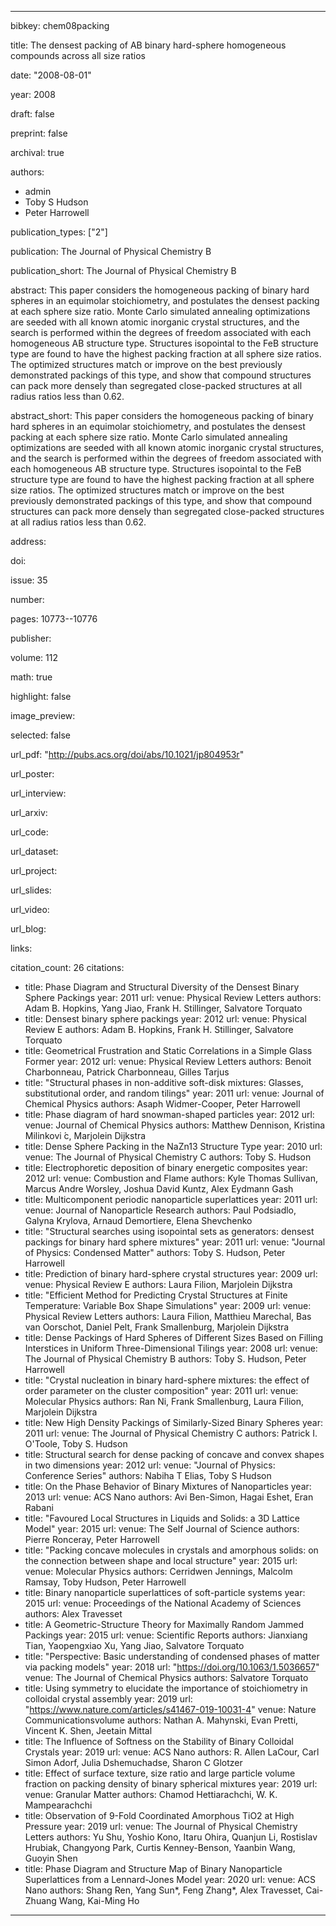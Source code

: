 ---

bibkey: chem08packing

title: The densest packing of AB binary hard-sphere homogeneous compounds across all size ratios

date: "2008-08-01"

year: 2008

draft: false

preprint: false

archival: true

authors: 
- admin
- Toby S Hudson
- Peter Harrowell

publication_types: ["2"]

publication: The Journal of Physical Chemistry B

publication_short: The Journal of Physical Chemistry B

abstract: This paper considers the homogeneous packing of binary hard spheres in an equimolar stoichiometry, and postulates the densest packing at each sphere size ratio. Monte Carlo simulated annealing optimizations are seeded with all known atomic inorganic crystal structures, and the search is performed within the degrees of freedom associated with each homogeneous AB structure type. Structures isopointal to the FeB structure type are found to have the highest packing fraction at all sphere size ratios. The optimized structures match or improve on the best previously demonstrated packings of this type, and show that compound structures can pack more densely than segregated close-packed structures at all radius ratios less than 0.62.

abstract_short: This paper considers the homogeneous packing of binary hard spheres in an equimolar stoichiometry, and postulates the densest packing at each sphere size ratio. Monte Carlo simulated annealing optimizations are seeded with all known atomic inorganic crystal structures, and the search is performed within the degrees of freedom associated with each homogeneous AB structure type. Structures isopointal to the FeB structure type are found to have the highest packing fraction at all sphere size ratios. The optimized structures match or improve on the best previously demonstrated packings of this type, and show that compound structures can pack more densely than segregated close-packed structures at all radius ratios less than 0.62.

address: 

doi: 

issue: 35

number: 

pages: 10773--10776

publisher: 

volume: 112

math: true

highlight: false

image_preview: 

selected: false

url_pdf: "http://pubs.acs.org/doi/abs/10.1021/jp804953r"

url_poster: 

url_interview: 

url_arxiv: 

url_code: 

url_dataset: 

url_project: 

url_slides: 

url_video: 

url_blog: 

links: 

citation_count: 26
citations:
- title: Phase Diagram and Structural Diversity of the Densest Binary Sphere Packings
  year: 2011
  url: 
  venue: Physical Review Letters
  authors: Adam B. Hopkins, Yang Jiao, Frank H. Stillinger, Salvatore Torquato
- title: Densest binary sphere packings
  year: 2012
  url: 
  venue: Physical Review E
  authors: Adam B. Hopkins, Frank H. Stillinger, Salvatore Torquato
- title: Geometrical Frustration and Static Correlations in a Simple Glass Former
  year: 2012
  url: 
  venue: Physical Review Letters
  authors: Benoit Charbonneau, Patrick Charbonneau, Gilles Tarjus
- title: "Structural phases in non-additive soft-disk mixtures: Glasses, substitutional order, and random tilings"
  year: 2011
  url: 
  venue: Journal of Chemical Physics
  authors: Asaph Widmer-Cooper, Peter Harrowell
- title: Phase diagram of hard snowman-shaped particles
  year: 2012
  url: 
  venue: Journal of Chemical Physics
  authors: Matthew Dennison, Kristina Milinkovi ́c, Marjolein Dijkstra
- title: Dense Sphere Packing in the NaZn13 Structure Type
  year: 2010
  url: 
  venue: The Journal of Physical Chemistry C
  authors: Toby S. Hudson
- title: Electrophoretic deposition of binary energetic composites
  year: 2012
  url: 
  venue: Combustion and Flame
  authors: Kyle Thomas Sullivan, Marcus Andre Worsley, Joshua David Kuntz, Alex Eydmann Gash
- title: Multicomponent periodic nanoparticle superlattices
  year: 2011
  url: 
  venue: Journal of Nanoparticle Research
  authors: Paul Podsiadlo, Galyna Krylova, Arnaud Demortiere, Elena Shevchenko
- title: "Structural searches using isopointal sets as generators: densest packings for binary hard sphere mixtures"
  year: 2011
  url: 
  venue: "Journal of Physics: Condensed Matter"
  authors: Toby S. Hudson, Peter Harrowell
- title: Prediction of binary hard-sphere crystal structures
  year: 2009
  url: 
  venue: Physical Review E
  authors: Laura Filion, Marjolein Dijkstra
- title: "Efficient Method for Predicting Crystal Structures at Finite Temperature: Variable Box Shape Simulations"
  year: 2009
  url: 
  venue: Physical Review Letters
  authors: Laura Filion, Matthieu Marechal, Bas van Oorschot, Daniel Pelt, Frank Smallenburg, Marjolein Dijkstra
- title: Dense Packings of Hard Spheres of Different Sizes Based on Filling Interstices in Uniform Three-Dimensional Tilings
  year: 2008
  url: 
  venue: The Journal of Physical Chemistry B
  authors: Toby S. Hudson, Peter Harrowell
- title: "Crystal nucleation in binary hard-sphere mixtures: the effect of order parameter on the cluster composition"
  year: 2011
  url: 
  venue: Molecular Physics
  authors: Ran Ni, Frank Smallenburg, Laura Filion, Marjolein Dijkstra
- title: New High Density Packings of Similarly-Sized Binary Spheres
  year: 2011
  url: 
  venue: The Journal of Physical Chemistry C
  authors: Patrick I. O'Toole, Toby S. Hudson
- title: Structural search for dense packing of concave and convex shapes in two dimensions
  year: 2012
  url: 
  venue: "Journal of Physics: Conference Series"
  authors: Nabiha T Elias, Toby S Hudson
- title: On the Phase Behavior of Binary Mixtures of Nanoparticles
  year: 2013
  url: 
  venue: ACS Nano
  authors: Avi Ben-Simon, Hagai Eshet, Eran Rabani
- title: "Favoured Local Structures in Liquids and Solids: a 3D Lattice Model"
  year: 2015
  url: 
  venue: The Self Journal of Science
  authors: Pierre Ronceray, Peter Harrowell
- title: "Packing concave molecules in crystals and amorphous solids: on the connection between shape and local structure"
  year: 2015
  url: 
  venue: Molecular Physics
  authors: Cerridwen Jennings, Malcolm Ramsay, Toby Hudson, Peter Harrowell
- title: Binary nanoparticle superlattices of soft-particle systems
  year: 2015
  url: 
  venue: Proceedings of the National Academy of Sciences
  authors: Alex Travesset
- title: A Geometric-Structure Theory for Maximally Random Jammed Packings
  year: 2015
  url: 
  venue: Scientific Reports
  authors: Jianxiang Tian, Yaopengxiao Xu, Yang Jiao, Salvatore Torquato
- title: "Perspective: Basic understanding of condensed phases of matter via packing models"
  year: 2018
  url: "https://doi.org/10.1063/1.5036657"
  venue: The Journal of Chemical Physics
  authors: Salvatore Torquato
- title: Using symmetry to elucidate the importance of stoichiometry in colloidal crystal assembly
  year: 2019
  url: "https://www.nature.com/articles/s41467-019-10031-4"
  venue: Nature Communicationsvolume
  authors: Nathan A. Mahynski, Evan Pretti, Vincent K. Shen, Jeetain Mittal
- title: The Influence of Softness on the Stability of Binary Colloidal Crystals
  year: 2019
  url: 
  venue: ACS Nano
  authors: R. Allen LaCour, Carl Simon Adorf, Julia Dshemuchadse, Sharon C Glotzer
- title: Effect of surface texture, size ratio and large particle volume fraction on packing density of binary spherical mixtures
  year: 2019
  url: 
  venue: Granular Matter
  authors: Chamod Hettiarachchi, W. K. Mampearachchi
- title: Observation of 9-Fold Coordinated Amorphous TiO2 at High Pressure
  year: 2019
  url: 
  venue: The Journal of Physical Chemistry Letters
  authors: Yu Shu, Yoshio Kono, Itaru Ohira, Quanjun Li, Rostislav Hrubiak, Changyong Park, Curtis Kenney-Benson, Yaanbin Wang, Guoyin Shen
- title: Phase Diagram and Structure Map of Binary Nanoparticle Superlattices from a Lennard-Jones Model
  year: 2020
  url: 
  venue: ACS Nano
  authors: Shang Ren, Yang Sun*, Feng Zhang*, Alex Travesset, Cai-Zhuang Wang, Kai-Ming Ho


---